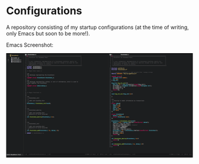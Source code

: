 # Configurations
A repository consisting of my startup configurations (at the time of writing, only Emacs but soon to be more!).

Emacs Screenshot:

![Emacs](https://github.com/muhammadkhan/Configurations/blob/master/emacs.png)
